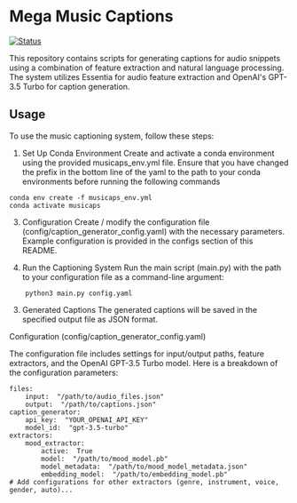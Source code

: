 # Mega Music Captions

[![Status](https://img.shields.io/badge/status-in%20development-orange.svg)](https://github.com/AMAAI-Lab/megamusicaps)

This repository contains scripts for generating captions for audio snippets using a combination of feature extraction and natural language processing. The system utilizes Essentia for audio feature extraction and OpenAI's GPT-3.5 Turbo for caption generation.

## Usage

To use the music captioning system, follow these steps:

1. Set Up Conda Environment
Create and activate a conda environment using the provided musicaps_env.yml file. Ensure that you have changed the prefix in the bottom line of the yaml to the path to your conda environments before running the following commands

```
conda env create -f musicaps_env.yml
conda activate musicaps
```

3. Configuration
Create / modify the configuration file (config/caption_generator_config.yaml) with the necessary parameters. Example configuration is provided in the configs section of this README.

2. Run the Captioning System
Run the main script (main.py) with the path to your configuration file as a command-line argument:

```
    python3 main.py config.yaml
```

3. Generated Captions
The generated captions will be saved in the specified output file as JSON format.

Configuration (config/caption_generator_config.yaml)

The configuration file includes settings for input/output paths, feature extractors, and the OpenAI GPT-3.5 Turbo model. Here is a breakdown of the configuration parameters:

    files:
	    input:  "/path/to/audio_files.json"
	    output:  "/path/to/captions.json"
	caption_generator:
		api_key:  "YOUR_OPENAI_API_KEY"
		model_id:  "gpt-3.5-turbo"
	extractors:
		mood_extractor:
			active:  True
			model:  "/path/to/mood_model.pb"
			model_metadata:  "/path/to/mood_model_metadata.json"
			embedding_model:  "/path/to/embedding_model.pb"
	# Add configurations for other extractors (genre, instrument, voice, gender, auto)...
